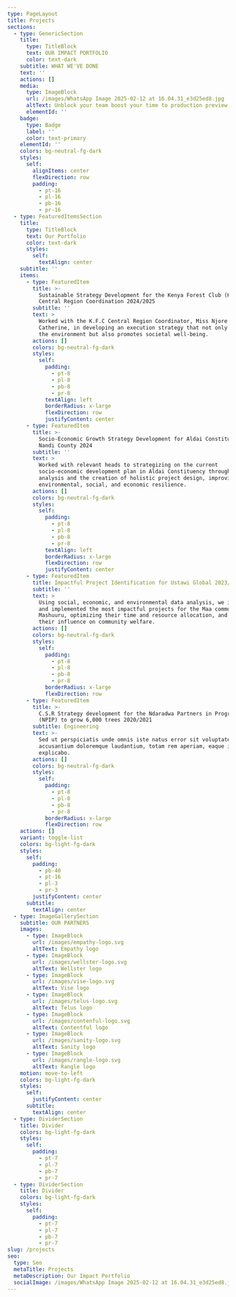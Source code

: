 ```yaml
---
type: PageLayout
title: Projects
sections:
  - type: GenericSection
    title:
      type: TitleBlock
      text: OUR IMPACT PORTFOLIO
      color: text-dark
    subtitle: WHAT WE'VE DONE
    text: ''
    actions: []
    media:
      type: ImageBlock
      url: /images/WhatsApp Image 2025-02-12 at 16.04.31_e3d25ed8.jpg
      altText: Unblock your team boost your time to production preview
      elementId: ''
    badge:
      type: Badge
      label: ''
      color: text-primary
    elementId: ''
    colors: bg-neutral-fg-dark
    styles:
      self:
        alignItems: center
        flexDirection: row
        padding:
          - pt-16
          - pl-16
          - pb-16
          - pr-16
  - type: FeaturedItemsSection
    title:
      type: TitleBlock
      text: Our Portfolio
      color: text-dark
      styles:
        self:
          textAlign: center
    subtitle: ''
    items:
      - type: FeaturedItem
        title: >-
          Sustainable Strategy Development for the Kenya Forest Club (K.F.C.),
          Central Region Coordination 2024/2025
        subtitle: ''
        text: >
          Worked with the K.F.C Central Region Coordinator, Miss Njore
          Catherine, in developing an execution strategy that not only enriches
          the environment but also promotes societal well-being.
        actions: []
        colors: bg-neutral-fg-dark
        styles:
          self:
            padding:
              - pt-8
              - pl-8
              - pb-8
              - pr-8
            textAlign: left
            borderRadius: x-large
            flexDirection: row
            justifyContent: center
      - type: FeaturedItem
        title: >-
          Socio-Economic Growth Strategy Development for Aldai Constituency,
          Nandi County 2024
        subtitle: ''
        text: >
          Worked with relevant heads to strategizing on the current
          socio-economic development plan in Aldai Constituency through data
          analysis and the creation of holistic project design, improving both
          environmental, social, and economic resilience.
        actions: []
        colors: bg-neutral-fg-dark
        styles:
          self:
            padding:
              - pt-8
              - pl-8
              - pb-8
              - pr-8
            textAlign: left
            borderRadius: x-large
            flexDirection: row
            justifyContent: center
      - type: FeaturedItem
        title: Impactful Project Identification for Ustawi Global 2023/2024
        subtitle: ''
        text: >
          Using social, economic, and environmental data analysis, we identified
          and implemented the most impactful projects for the Maa community in
          Mashuuru, optimizing their time and resource allocation, and boosting
          their influence on community welfare.
        actions: []
        colors: bg-neutral-fg-dark
        styles:
          self:
            padding:
              - pt-8
              - pl-8
              - pb-8
              - pr-8
            borderRadius: x-large
            flexDirection: row
      - type: FeaturedItem
        title: >-
          C.S.R Strategy development for the Ndaradwa Partners in Progress
          (NPIP) to grow 6,000 trees 2020/2021
        subtitle: Engineering
        text: >-
          Sed ut perspiciatis unde omnis iste natus error sit voluptatem
          accusantium doloremque laudantium, totam rem aperiam, eaque ipsa quae.
          explicabo.
        actions: []
        colors: bg-neutral-fg-dark
        styles:
          self:
            padding:
              - pt-8
              - pl-8
              - pb-8
              - pr-8
            borderRadius: x-large
            flexDirection: row
    actions: []
    variant: toggle-list
    colors: bg-light-fg-dark
    styles:
      self:
        padding:
          - pb-40
          - pt-16
          - pl-3
          - pr-3
        justifyContent: center
      subtitle:
        textAlign: center
  - type: ImageGallerySection
    subtitle: OUR PARTNERS
    images:
      - type: ImageBlock
        url: /images/empathy-logo.svg
        altText: Empathy logo
      - type: ImageBlock
        url: /images/wellster-logo.svg
        altText: Wellster logo
      - type: ImageBlock
        url: /images/vise-logo.svg
        altText: Vise logo
      - type: ImageBlock
        url: /images/telus-logo.svg
        altText: Telus logo
      - type: ImageBlock
        url: /images/contenful-logo.svg
        altText: Contentful logo
      - type: ImageBlock
        url: /images/sanity-logo.svg
        altText: Sanity logo
      - type: ImageBlock
        url: /images/rangle-logo.svg
        altText: Rangle logo
    motion: move-to-left
    colors: bg-light-fg-dark
    styles:
      self:
        justifyContent: center
      subtitle:
        textAlign: center
  - type: DividerSection
    title: Divider
    colors: bg-light-fg-dark
    styles:
      self:
        padding:
          - pt-7
          - pl-7
          - pb-7
          - pr-7
  - type: DividerSection
    title: Divider
    colors: bg-light-fg-dark
    styles:
      self:
        padding:
          - pt-7
          - pl-7
          - pb-7
          - pr-7
slug: /projects
seo:
  type: Seo
  metaTitle: Projects
  metaDescription: Our Impact Portfolio
  socialImage: /images/WhatsApp Image 2025-02-12 at 16.04.31_e3d25ed8.jpg
---
```

